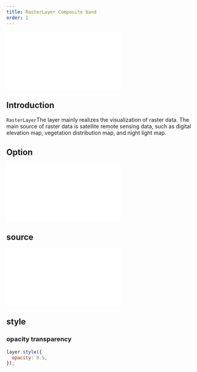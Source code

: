 ```yaml
---
title: RasterLayer Composite band
order: 1
---
```


<embed src="@/docs/api/common/style.md"></embed>

## Introduction

`RasterLayer`The layer mainly realizes the visualization of raster data. The main source of raster data is satellite remote sensing data, such as digital elevation map, vegetation distribution map, and night light map.

## Option

<embed src="@/docs/api/common/layer/options.en.md"></embed>

## source

<embed src="@/docs/api/common/source/raster/raster_rgb.en.md"></embed>

## style

### opacity transparency

```js
layer.style({
  opacity: 0.5,
});
```
